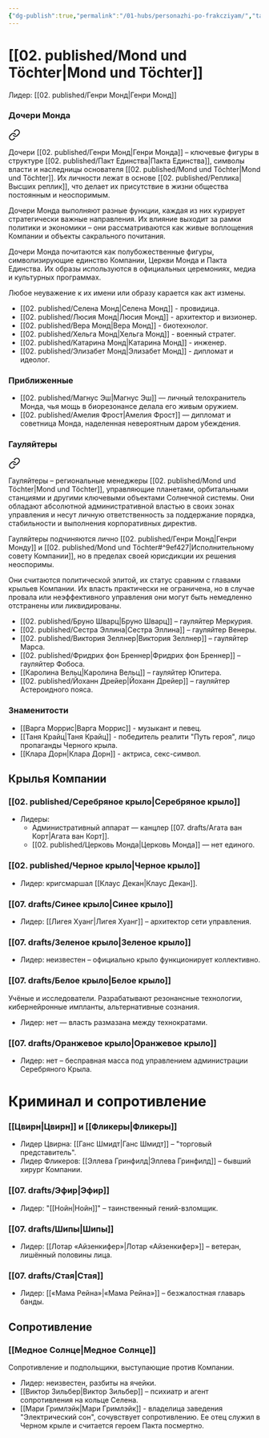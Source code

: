 ```yaml
---
{"dg-publish":true,"permalink":"/01-hubs/personazhi-po-frakcziyam/","tags":["хаб"]}
---
```


# [[02. published/Mond und Töchter\|Mond und Töchter]]
Лидер: [[02. published/Генри Монд\|Генри Монд]]
### Дочери Монда

<div class="transclusion internal-embed is-loaded"><a class="markdown-embed-link" href="/01-hubs/docheri-monda/" aria-label="Open link"><svg xmlns="http://www.w3.org/2000/svg" width="24" height="24" viewBox="0 0 24 24" fill="none" stroke="currentColor" stroke-width="2" stroke-linecap="round" stroke-linejoin="round" class="svg-icon lucide-link"><path d="M10 13a5 5 0 0 0 7.54.54l3-3a5 5 0 0 0-7.07-7.07l-1.72 1.71"></path><path d="M14 11a5 5 0 0 0-7.54-.54l-3 3a5 5 0 0 0 7.07 7.07l1.71-1.71"></path></svg></a><div class="markdown-embed">




Дочери [[02. published/Генри Монд\|Генри Монда]] – ключевые фигуры в структуре [[02. published/Пакт Единства\|Пакта Единства]], символы власти и наследницы основателя [[02. published/Mond und Töchter\|Mond und Töchter]]. Их личности лежат в основе [[02. published/Реплика\|Высших реплик]], что делает их присутствие в жизни общества постоянным и неоспоримым.

Дочери Монда выполняют разные функции, каждая из них курирует стратегически важные направления. Их влияние выходит за рамки политики и экономики – они рассматриваются как живые воплощения Компании и объекты сакрального почитания.

Дочери Монда почитаются как полубожественные фигуры, символизирующие единство Компании, Церкви Монда и Пакта Единства. Их образы используются в официальных церемониях, медиа и культурных программах.

Любое неуважение к их имени или образу карается как акт измены.

- [[02. published/Селена Монд\|Селена Монд]] - провидица. 
- [[02. published/Люсия Монд\|Люсия Монд]] - архитектор и визионер.
- [[02. published/Вера Монд\|Вера Монд]] - биотехнолог.
- [[02. published/Хельга Монд\|Хельга Монд]] - военный стратег.
- [[02. published/Катарина Монд\|Катарина Монд]] - инженер.
- [[02. published/Элизабет Монд\|Элизабет Монд]] - дипломат и идеолог.



</div></div>

### Приближенные
- [[02. published/Магнус Эш\|Магнус Эш]] — личный телохранитель Монда, чья мощь в биорезонансе делала его живым оружием.  
- [[02. published/Амелия Фрост\|Амелия Фрост]] — дипломат и советница Монда, наделенная невероятным даром убеждения. 
### Гауляйтеры

<div class="transclusion internal-embed is-loaded"><a class="markdown-embed-link" href="/01-hubs/gaulyajtery/" aria-label="Open link"><svg xmlns="http://www.w3.org/2000/svg" width="24" height="24" viewBox="0 0 24 24" fill="none" stroke="currentColor" stroke-width="2" stroke-linecap="round" stroke-linejoin="round" class="svg-icon lucide-link"><path d="M10 13a5 5 0 0 0 7.54.54l3-3a5 5 0 0 0-7.07-7.07l-1.72 1.71"></path><path d="M14 11a5 5 0 0 0-7.54-.54l-3 3a5 5 0 0 0 7.07 7.07l1.71-1.71"></path></svg></a><div class="markdown-embed">




Гауляйтеры – региональные менеджеры [[02. published/Mond und Töchter\|Mond und Töchter]], управляющие планетами, орбитальными станциями и другими ключевыми объектами Солнечной системы. Они обладают абсолютной административной властью в своих зонах управления и несут личную ответственность за поддержание порядка, стабильности и выполнения корпоративных директив.

Гауляйтеры подчиняются лично [[02. published/Генри Монд\|Генри Монду]] и [[02. published/Mond und Töchter#^9ef427\|Исполнительному совету Компании]], но в пределах своей юрисдикции их решения неоспоримы.

Они считаются политической элитой, их статус сравним с главами крыльев Компании. Их власть практически не ограничена, но в случае провала или неэффективного управления они могут быть немедленно отстранены или ликвидированы.

- [[02. published/Бруно Шварц\|Бруно Шварц]] – гауляйтер Меркурия.
- [[02. published/Сестра Эллина\|Сестра Эллина]] – гауляйтер Венеры.
- [[02. published/Виктория Зеллнер\|Виктория Зеллнер]] – гауляйтер Марса.
- [[02. published/Фридрих фон Бреннер\|Фридрих фон Бреннер]] – гауляйтер Фобоса.
- [[Каролина Вельц\|Каролина Вельц]] – гауляйтер Юпитера.
- [[02. published/Йоханн Дрейер\|Йоханн Дрейер]] – гауляйтер Астероидного пояса.

</div></div>


### Знаменитости
- [[Варга Моррис\|Варга Моррис]] - музыкант и певец. 
- [[Таня Крайц\|Таня Крайц]] - победитель реалити "Путь героя", лицо пропаганды Черного крыла. 
- [[Клара Дорн\|Клара Дорн]] - актриса, секс-символ.
## Крылья Компании
### [[02. published/Серебряное крыло\|Серебряное крыло]] 
- Лидеры:
	- Административный аппарат — канцлер [[07. drafts/Агата ван Корт\|Агата ван Корт]].
	- [[02. published/Церковь Монда\|Церковь Монда]] — нет единого. 
### [[02. published/Черное крыло\|Черное крыло]]
- Лидер: кригсмаршал [[Клаус Декан\|Клаус Декан]].
### [[07. drafts/Синее крыло\|Синее крыло]]
- Лидер: [[Лигея Хуанг\|Лигея Хуанг]] – архитектор сети управления.
### [[07. drafts/Зеленое крыло\|Зеленое крыло]] 
- Лидер: неизвестен – официально крыло функционирует коллективно.
### [[07. drafts/Белое крыло\|Белое крыло]] 
Учёные и исследователи. Разрабатывают резонансные технологии, кибернейронные импланты, альтернативные сознания.
- Лидер: нет — власть размазана между технократами.
### [[07. drafts/Оранжевое крыло\|Оранжевое крыло]]
- Лидер: нет – бесправная масса под управлением администрации Серебряного Крыла.
# Криминал и сопротивление
### [[Цвирн\|Цвирн]] и [[Фликеры\|Фликеры]]
- Лидер Цвирна: [[Ганс Шмидт\|Ганс Шмидт]] – "торговый представитель".
- Лидер Фликеров: [[Эллева Гринфилд\|Эллева Гринфилд]] – бывший хирург Компании.
### [[07. drafts/Эфир\|Эфир]]
- Лидер: "[[Нойн\|Нойн]]" – таинственный гений-взломщик.
### [[07. drafts/Шипы\|Шипы]]
- Лидер: [[Лотар «Айзенкифер»\|Лотар «Айзенкифер»]] – ветеран, лишённый половины лица.
### [[07. drafts/Стая\|Стая]]
- Лидер: [[«Мама Рейна»\|«Мама Рейна»]] – безжалостная главарь банды.
## Сопротивление
### [[Медное Солнце\|Медное Солнце]]
Сопротивление и подпольщики, выступающие против Компании.
- Лидер: неизвестен, разбиты на ячейки.
- [[Виктор Зильбер\|Виктор Зильбер]] – психиатр и агент сопротивления на кольце Селена.
- [[Мари Гримлэйк\|Мари Гримлэйк]] - владелица заведения "Электрический сон", сочувствует сопротивлению. Ее отец служил в Черном крыле и считается героем Пакта посмертно. 



